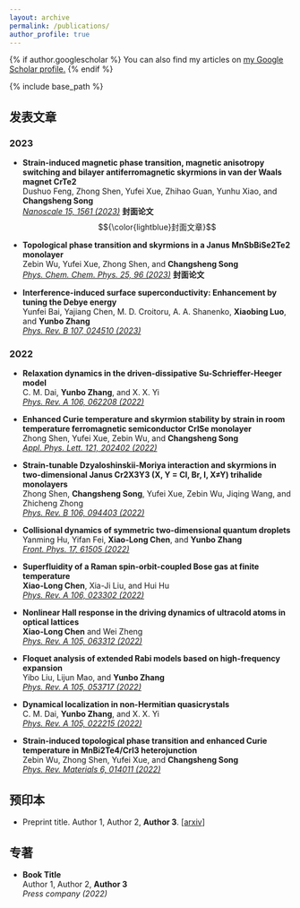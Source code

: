 ```yaml
---
layout: archive
permalink: /publications/
author_profile: true
---
```


{% if author.googlescholar %}
  You can also find my articles on <u><a href="{{author.googlescholar}}">my Google Scholar profile</a>.</u>
{% endif %}

{% include base_path %}


  
## 发表文章
### 2023

- **Strain-induced magnetic phase transition, magnetic anisotropy switching and bilayer antiferromagnetic skyrmions in van der Waals magnet CrTe2**<br>
  Dushuo Feng, Zhong Shen, Yufei Xue, Zhihao Guan, Yunhu Xiao, and **Changsheng Song**<br>
  [_Nanoscale 15, 1561 (2023)_](https://doi.org/10.1039/D2NR04740C) **封面论文** $${\color{lightblue}封面文章}$$
  
- **Topological phase transition and skyrmions in a Janus MnSbBiSe2Te2 monolayer**<br> 
  Zebin Wu, Yufei Xue, Zhong Shen, and **Changsheng Song**<br>
  [_Phys. Chem. Chem. Phys. 25, 96 (2023)_](https://doi.org/10.1039/D2CP03860A) **封面论文**
  
- **Interference-induced surface superconductivity: Enhancement by tuning the Debye energy**<br> 
  Yunfei Bai, Yajiang Chen, M. D. Croitoru, A. A. Shanenko, **Xiaobing Luo**, and **Yunbo Zhang**<br>
  [_Phys. Rev. B 107, 024510 (2023)_](https://doi.org/10.1103/PhysRevB.107.024510)
  
### 2022

- **Relaxation dynamics in the driven-dissipative Su-Schrieffer-Heeger model**<br> 
  C. M. Dai, **Yunbo Zhang**, and X. X. Yi<br>
  [_Phys. Rev. A 106, 062208 (2022)_](https://doi.org/10.1103/PhysRevA.106.062208) 
  
- **Enhanced Curie temperature and skyrmion stability by strain in room temperature ferromagnetic semiconductor CrISe monolayer**<br> 
  Zhong Shen, Yufei Xue, Zebin Wu, and **Changsheng Song**<br>
  [_Appl. Phys. Lett. 121, 202402 (2022)_](https://doi.org/10.1063/5.0117597)
  
- **Strain-tunable Dzyaloshinskii-Moriya interaction and skyrmions in two-dimensional Janus Cr2X3Y3 (X, Y = Cl, Br, I, X≠Y) trihalide monolayers**<br> 
  Zhong Shen, **Changsheng Song**, Yufei Xue, Zebin Wu, Jiqing Wang, and Zhicheng Zhong<br>
  [_Phys. Rev. B 106, 094403 (2022)_](https://doi.org/10.1103/PhysRevB.106.094403)
  
- **Collisional dynamics of symmetric two-dimensional quantum droplets**<br> 
  Yanming Hu, Yifan Fei, **Xiao-Long Chen**, and **Yunbo Zhang**<br>
  [_Front. Phys. 17, 61505 (2022)_](https://doi.org/10.1007/s11467-022-1192-z)
  
- **Superfluidity of a Raman spin-orbit-coupled Bose gas at finite temperature**<br> 
  **Xiao-Long Chen**, Xia-Ji Liu, and Hui Hu<br>
  [_Phys. Rev. A 106, 023302 (2022)_](https://doi.org/10.1103/PhysRevA.106.023302) 
  
- **Nonlinear Hall response in the driving dynamics of ultracold atoms in optical lattices**<br> 
  **Xiao-Long Chen** and Wei Zheng<br>
  [_Phys. Rev. A 105, 063312 (2022)_](https://doi.org/10.1103/PhysRevA.105.063312) 
  
- **Floquet analysis of extended Rabi models based on high-frequency expansion**<br> 
  Yibo Liu, Lijun Mao, and **Yunbo Zhang**<br>
  [_Phys. Rev. A 105, 053717 (2022)_](https://doi.org/10.1103/PhysRevA.105.053717) 
  
- **Dynamical localization in non-Hermitian quasicrystals**<br> 
  C. M. Dai, **Yunbo Zhang**, and X. X. Yi<br> 
  [_Phys. Rev. A 105, 022215 (2022)_](https://doi.org/10.1103/PhysRevA.105.022215)
  
- **Strain-induced topological phase transition and enhanced Curie temperature in MnBi2Te4/CrI3 heterojunction**<br> 
  Zebin Wu, Zhong Shen, Yufei Xue, and **Changsheng Song**<br>
  [_Phys. Rev. Materials 6, 014011 (2022)_](https://doi.org/10.1103/PhysRevMaterials.6.014011)
  

## 预印本

- Preprint title. Author 1, Author 2, **Author 3**. [[arxiv](https://arxiv.org)] 

## 专著

- **Book Title**<br> 
  Author 1, Author 2, **Author 3**<br>
  _Press company (2022)_
